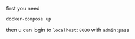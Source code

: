 first you need
```
docker-compose up
```
then u can login to 
```localhost:8000``` 
with 
```admin:pass```
